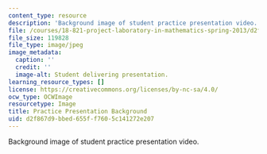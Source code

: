 ```yaml
---
content_type: resource
description: 'Background image of student practice presentation video. '
file: /courses/18-821-project-laboratory-in-mathematics-spring-2013/d2f867d9bbed655ff7605c141272e207_MIT18_821S13_prac_pres_bg.jpg
file_size: 119828
file_type: image/jpeg
image_metadata:
  caption: ''
  credit: ''
  image-alt: Student delivering presentation.
learning_resource_types: []
license: https://creativecommons.org/licenses/by-nc-sa/4.0/
ocw_type: OCWImage
resourcetype: Image
title: Practice Presentation Background
uid: d2f867d9-bbed-655f-f760-5c141272e207
---
```

Background image of student practice presentation video. 